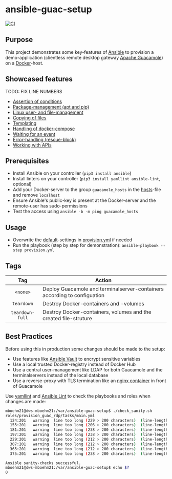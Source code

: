 # ansible-guac-setup

[![CI](https://github.com/mboehm21/ansible-guac-setup/workflows/CI/badge.svg?event=push)](https://github.com/mboehm21/ansible-guac-setup/actions?query=workflow%3ACI)

## Purpose
This project demonstrates some key-features of [Ansible](https://www.ansible.com/) to provision a demo-application (clientless remote desktop gateway [Apache Guacamole](https://guacamole.apache.org/)) on a [Docker](https://www.docker.com/)-host.
## Showcased features

TODO: FIX LINE NUMBERS

- [Assertion of conditions](/roles/provision_guac_rdp/tasks/main.yml#L3-L8)
- [Package-management (apt and pip)](/roles/provision_guac_rdp/tasks/main.yml#L3-L16)
- [Linux user- and file-management](/roles/provision_guac_rdp/tasks/main.yml#L18-L59)
- [Copying of files](/roles/provision_guac_rdp/tasks/main.yml#L61-L68)
- [Templating](/roles/provision_guac_rdp/tasks/main.yml#L70-L86)
- [Handling of docker-compose](/roles/provision_guac_rdp/tasks/main.yml#L88-L92)
- [Waiting for an event](/roles/provision_guac_rdp/tasks/main.yml#L94-L101)
- [Error-handling (rescue-block)](/roles/provision_guac_rdp/tasks/main.yml#L103-L149)
- [Working with APIs](/roles/provision_guac_rdp/tasks/main.yml#L103-L393)
## Prerequisites
- Install Ansible on your controller (`pip3 install ansible`)
- Install linters on your controller (`pip3 install yamllint ansible-lint`, optional)
- Add your Docker-server to the group `guacamole_hosts` in the [hosts](/hosts)-file and remove `localhost`
- Ensure Ansible's public-key is present at the Docker-server and the remote-user has sudo-permissions
- Test the access using `ansible -b -m ping guacamole_hosts`
## Usage
- Overwrite the [default](/roles/provision_guac_rdp/defaults/main.yml)-settings in [provision.yml](/provision.yml) if needed
- Run the playbook (step by step for demonstration): `ansible-playbook --step provision.yml`
## Tags
| Tag             | Action                                                                   |
|:---------------:|--------------------------------------------------------------------------|
| `<none>`        | Deploy Guacamole and terminalserver-containers according to configuation |
| `teardown`      | Destroy Docker-containers and -volumes                                   |
| `teardown-full` | Destroy Docker-containers, volumes and the created file-struture         |

## Best Practices
Before using this in production some changes should be made to the setup:
- Use features like [Ansible Vault](https://docs.ansible.com/ansible/latest/user_guide/vault.html) to encrypt sensitive variables
- Use a local trusted Docker-registry instead of Docker Hub
- Use a central user-management like LDAP for both Guacamole and the terminalservers instead of the local database
- Use a reverse-proxy with TLS termination like an [nginx container](https://hub.docker.com/_/nginx) in front of Guacamole

Use [yamllint](https://github.com/adrienverge/yamllint) and [Ansible Lint](https://ansible-lint.readthedocs.io/) to check the playbooks and roles when changes are made:

```bash
mboehm21@dws-mboehm21:/var/ansible-guac-setup$ ./check_sanity.sh 
roles/provision_guac_rdp/tasks/main.yml
  124:201   warning  line too long (229 > 200 characters)  (line-length)
  155:201   warning  line too long (206 > 200 characters)  (line-length)
  181:201   warning  line too long (238 > 200 characters)  (line-length)
  197:201   warning  line too long (238 > 200 characters)  (line-length)
  229:201   warning  line too long (212 > 200 characters)  (line-length)
  307:201   warning  line too long (212 > 200 characters)  (line-length)
  365:201   warning  line too long (212 > 200 characters)  (line-length)
  375:201   warning  line too long (238 > 200 characters)  (line-length)

Ansible sanity-checks successful.
mboehm21@dws-mboehm21:/var/ansible-guac-setup$ echo $?
0
```
